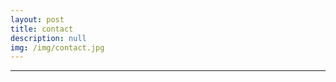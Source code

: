 ```yaml
---
layout: post
title: contact
description: null
img: /img/contact.jpg
---
```


***
<br>

<head><link rel="stylesheet" href="https://use.fontawesome.com/releases/v5.0.13/css/all.css" integrity="sha384-DNOHZ68U8hZfKXOrtjWvjxusGo9WQnrNx2sqG0tfsghAvtVlRW3tvkXWZh58N9jp" crossorigin="anonymous"></head>

<span class="contacticon center">
	<a href="mailto:jared.desjardins@colorado.edu"><i class="fa fa-envelope"></i></a>
	<a href="http://www.linkedin.com/in/jareddesjardins/"><i class="fa fa-linkedin-in"></i></a>
	<a href="http://www.researchgate.net/profile/Jared_Desjardins"><i class="fab fa-researchgate"></i></a>
	<!-- <a href="https://github.com" target="_blank"><i class="fa fa-github-square"></i></a> -->
	<!-- <a href="http://tumblr.com" target="_blank"><i class="fa fa-tumblr-square"></i></a> -->
	<!-- <a href="https://twitter.com" target="_blank"><i class="fa fa-twitter-square"></i></a> -->
</span>
